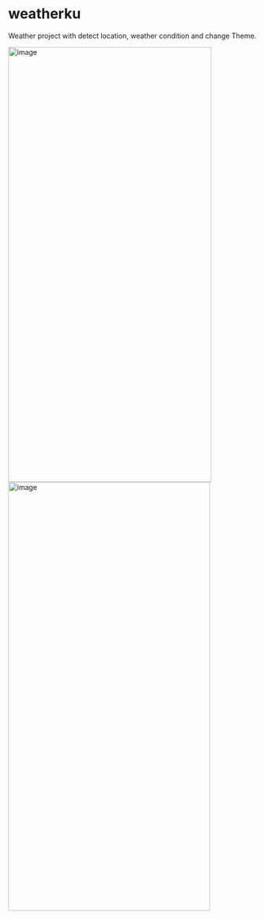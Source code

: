 # weatherku

Weather project with detect location, weather condition and change Theme.

<img width="411" height="878" alt="image" src="https://github.com/user-attachments/assets/9fe5b3cd-f04e-42ab-b3fe-2e3921f1a2ec" />
<img width="408" height="865" alt="image" src="https://github.com/user-attachments/assets/ae171204-3b82-452e-84c0-50bec93ef97d" />



